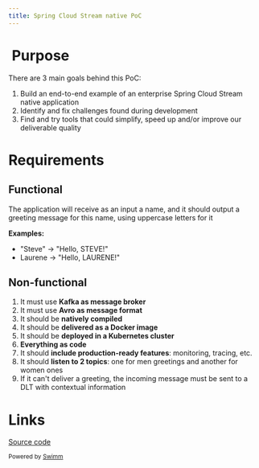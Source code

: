```yaml
---
title: Spring Cloud Stream native PoC
---
```

# &nbsp;Purpose

There are 3 main goals behind this PoC:

1. Build an end-to-end example of an enterprise Spring Cloud Stream native application
2. Identify and fix challenges found during development
3. Find and try tools that could simplify, speed up and/or improve our deliverable quality

# Requirements

## Functional

The application will receive as an input a name, and it should output a greeting message for this name, using uppercase letters for it

**Examples:**

- "Steve" -> "Hello, STEVE!"
- Laurene -> "Hello, LAURENE!"

## Non-functional

1. It must use **Kafka as message broker**
2. It must use **Avro as message format**
3. It should be **natively compiled**
4. It should be **delivered as a Docker image**
5. It should be **deployed in a Kubernetes cluster**
6. **Everything as code**
7. It should **include production-ready features**: monitoring, tracing, etc.
8. It should **listen to 2 topics**: one for men greetings and another for women ones
9. If it can't deliver a greeting, the incoming message must be sent to a DLT with contextual information

# Links

<SwmLink doc-title="Source code" repo-id="Z2l0aHViJTNBJTNBcG9jLXNwcmluZy1jbG91ZC1zdHJlYW0tbmF0aXZlJTNBJTNBdGFtYW1pY28=" repo-name="poc-spring-cloud-stream-native" path="/.swm/source-code.43cq9let.sw.md">[Source code](https://app.swimm.io/repos/Z2l0aHViJTNBJTNBcG9jLXNwcmluZy1jbG91ZC1zdHJlYW0tbmF0aXZlJTNBJTNBdGFtYW1pY28%3D/docs/43cq9let)</SwmLink>

<SwmMeta version="3.0.0"><sup>Powered by [Swimm](https://app.swimm.io/)</sup></SwmMeta>
